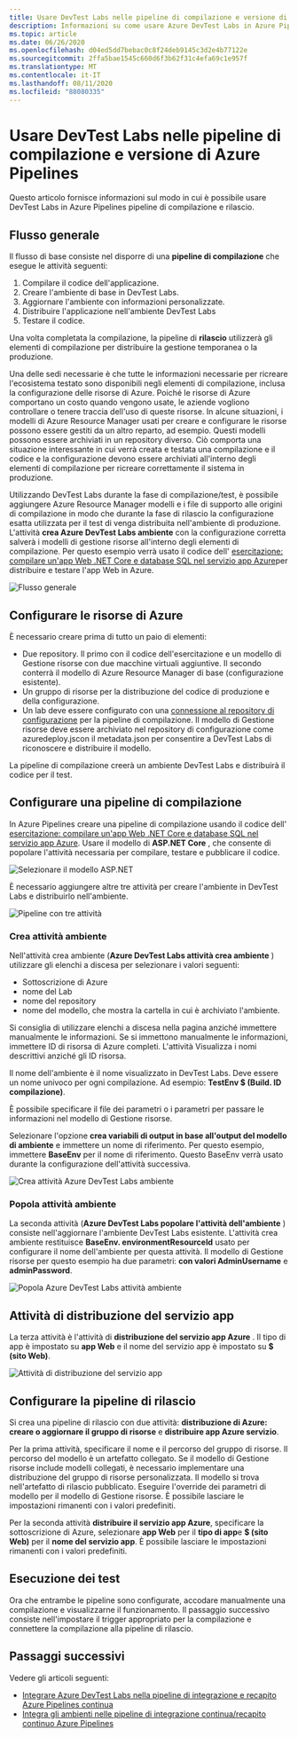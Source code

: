 ```yaml
---
title: Usare DevTest Labs nelle pipeline di compilazione e versione di Azure Pipelines
description: Informazioni su come usare Azure DevTest Labs in Azure Pipelines le pipeline di compilazione e rilascio.
ms.topic: article
ms.date: 06/26/2020
ms.openlocfilehash: d04ed5dd7bebac0c8f24deb9145c3d2e4b77122e
ms.sourcegitcommit: 2ffa5bae1545c660d6f3b62f31c4efa69c1e957f
ms.translationtype: MT
ms.contentlocale: it-IT
ms.lasthandoff: 08/11/2020
ms.locfileid: "88080335"
---
```

# <a name="use-devtest-labs-in-azure-pipelines-build-and-release-pipelines"></a>Usare DevTest Labs nelle pipeline di compilazione e versione di Azure Pipelines
Questo articolo fornisce informazioni sul modo in cui è possibile usare DevTest Labs in Azure Pipelines pipeline di compilazione e rilascio. 

## <a name="overall-flow"></a>Flusso generale
Il flusso di base consiste nel disporre di una **pipeline di compilazione** che esegue le attività seguenti:

1. Compilare il codice dell'applicazione.
1. Creare l'ambiente di base in DevTest Labs.
1. Aggiornare l'ambiente con informazioni personalizzate.
1. Distribuire l'applicazione nell'ambiente DevTest Labs
1. Testare il codice. 

Una volta completata la compilazione, la pipeline di **rilascio** utilizzerà gli elementi di compilazione per distribuire la gestione temporanea o la produzione. 

Una delle sedi necessarie è che tutte le informazioni necessarie per ricreare l'ecosistema testato sono disponibili negli elementi di compilazione, inclusa la configurazione delle risorse di Azure. Poiché le risorse di Azure comportano un costo quando vengono usate, le aziende vogliono controllare o tenere traccia dell'uso di queste risorse. In alcune situazioni, i modelli di Azure Resource Manager usati per creare e configurare le risorse possono essere gestiti da un altro reparto, ad esempio. Questi modelli possono essere archiviati in un repository diverso. Ciò comporta una situazione interessante in cui verrà creata e testata una compilazione e il codice e la configurazione devono essere archiviati all'interno degli elementi di compilazione per ricreare correttamente il sistema in produzione. 

Utilizzando DevTest Labs durante la fase di compilazione/test, è possibile aggiungere Azure Resource Manager modelli e i file di supporto alle origini di compilazione in modo che durante la fase di rilascio la configurazione esatta utilizzata per il test di venga distribuita nell'ambiente di produzione. L'attività **crea Azure DevTest Labs ambiente** con la configurazione corretta salverà i modelli di gestione risorse all'interno degli elementi di compilazione. Per questo esempio verrà usato il codice dell' [esercitazione: compilare un'app Web .NET Core e database SQL nel servizio app Azure](../app-service/tutorial-dotnetcore-sqldb-app.md)per distribuire e testare l'app Web in Azure.

![Flusso generale](./media/use-devtest-labs-build-release-pipelines/overall-flow.png)

## <a name="set-up-azure-resources"></a>Configurare le risorse di Azure
È necessario creare prima di tutto un paio di elementi:

- Due repository. Il primo con il codice dell'esercitazione e un modello di Gestione risorse con due macchine virtuali aggiuntive. Il secondo conterrà il modello di Azure Resource Manager di base (configurazione esistente).
- Un gruppo di risorse per la distribuzione del codice di produzione e della configurazione.
- Un lab deve essere configurato con una [connessione al repository di configurazione](devtest-lab-create-environment-from-arm.md) per la pipeline di compilazione. Il modello di Gestione risorse deve essere archiviato nel repository di configurazione come azuredeploy.jscon il metadata.json per consentire a DevTest Labs di riconoscere e distribuire il modello.

La pipeline di compilazione creerà un ambiente DevTest Labs e distribuirà il codice per il test.

## <a name="set-up-a-build-pipeline"></a>Configurare una pipeline di compilazione
In Azure Pipelines creare una pipeline di compilazione usando il codice dell' [esercitazione: compilare un'app Web .NET Core e database SQL nel servizio app Azure](../app-service/tutorial-dotnetcore-sqldb-app.md). Usare il modello di **ASP.NET Core** , che consente di popolare l'attività necessaria per compilare, testare e pubblicare il codice.

![Selezionare il modello ASP.NET](./media/use-devtest-labs-build-release-pipelines/select-asp-net.png)

È necessario aggiungere altre tre attività per creare l'ambiente in DevTest Labs e distribuirlo nell'ambiente.

![Pipeline con tre attività](./media/use-devtest-labs-build-release-pipelines/pipeline-tasks.png)

### <a name="create-environment-task"></a>Crea attività ambiente
Nell'attività crea ambiente (**Azure DevTest Labs attività crea ambiente** ) utilizzare gli elenchi a discesa per selezionare i valori seguenti:

- Sottoscrizione di Azure
- nome del Lab
- nome del repository
- nome del modello, che mostra la cartella in cui è archiviato l'ambiente. 

Si consiglia di utilizzare elenchi a discesa nella pagina anziché immettere manualmente le informazioni. Se si immettono manualmente le informazioni, immettere ID di risorsa di Azure completi. L'attività Visualizza i nomi descrittivi anziché gli ID risorsa. 

Il nome dell'ambiente è il nome visualizzato in DevTest Labs. Deve essere un nome univoco per ogni compilazione. Ad esempio: **TestEnv $ (Build. ID compilazione)**. 

È possibile specificare il file dei parametri o i parametri per passare le informazioni nel modello di Gestione risorse. 

Selezionare l'opzione **crea variabili di output in base all'output del modello di ambiente** e immettere un nome di riferimento. Per questo esempio, immettere **BaseEnv** per il nome di riferimento. Questo BaseEnv verrà usato durante la configurazione dell'attività successiva. 

![Crea attività Azure DevTest Labs ambiente](./media/use-devtest-labs-build-release-pipelines/create-environment.png)

### <a name="populate-environment-task"></a>Popola attività ambiente
La seconda attività (**Azure DevTest Labs popolare l'attività dell'ambiente** ) consiste nell'aggiornare l'ambiente DevTest Labs esistente. L'attività crea ambiente restituisce **BaseEnv. environmentResourceId** usato per configurare il nome dell'ambiente per questa attività. Il modello di Gestione risorse per questo esempio ha due parametri: **con valori AdminUsername** e **adminPassword**. 

![Popola Azure DevTest Labs attività ambiente](./media/use-devtest-labs-build-release-pipelines/populate-environment.png)

## <a name="app-service-deploy-task"></a>Attività di distribuzione del servizio app
La terza attività è l'attività di **distribuzione del servizio app Azure** . Il tipo di app è impostato su **app Web** e il nome del servizio app è impostato su **$ (sito Web)**.

![Attività di distribuzione del servizio app](./media/use-devtest-labs-build-release-pipelines/app-service-deploy.png)

## <a name="set-up-release-pipeline"></a>Configurare la pipeline di rilascio
Si crea una pipeline di rilascio con due attività: **distribuzione di Azure: creare o aggiornare il gruppo di risorse** e **distribuire app Azure servizio**. 

Per la prima attività, specificare il nome e il percorso del gruppo di risorse. Il percorso del modello è un artefatto collegato. Se il modello di Gestione risorse include modelli collegati, è necessario implementare una distribuzione del gruppo di risorse personalizzata. Il modello si trova nell'artefatto di rilascio pubblicato. Eseguire l'override dei parametri di modello per il modello di Gestione risorse. È possibile lasciare le impostazioni rimanenti con i valori predefiniti. 

Per la seconda attività **distribuire il servizio app Azure**, specificare la sottoscrizione di Azure, selezionare **app Web** per il **tipo di app**e **$ (sito Web)** per il **nome del servizio app**. È possibile lasciare le impostazioni rimanenti con i valori predefiniti. 

## <a name="test-run"></a>Esecuzione dei test
Ora che entrambe le pipeline sono configurate, accodare manualmente una compilazione e visualizzarne il funzionamento. Il passaggio successivo consiste nell'impostare il trigger appropriato per la compilazione e connettere la compilazione alla pipeline di rilascio.

## <a name="next-steps"></a>Passaggi successivi
Vedere gli articoli seguenti:

- [Integrare Azure DevTest Labs nella pipeline di integrazione e recapito Azure Pipelines continua](devtest-lab-integrate-ci-cd.md)
- [Integra gli ambienti nelle pipeline di integrazione continua/recapito continuo Azure Pipelines](integrate-environments-devops-pipeline.md)
